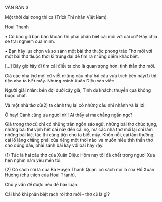 VĂN BẢN 3

Một thời đại trong thi ca
(Trích Thi nhân Việt Nam)

Hoài Thanh

• Có bao giờ bạn băn khoăn khi phải phân biệt cái mới với cái cũ? Hãy chia sẻ trải nghiệm của mình.

• Bạn hãy lựa chọn và so sánh một bài thơ thuộc phong trào Thơ mới với một bài thơ thuộc thời kì trung đại để tìm ra những điểm khác biệt.

[...] Bây giờ hãy đi tìm cái điều ta cho là quan trọng hơn: tinh thần thơ mới.

Giá các nhà thơ mới cứ viết những câu như hai câu vừa trích trên này(1) thì tiện cho ta biết mấy. Nhưng chính Xuân Diệu còn viết:

Người giải nhàn: bến đợi dưới cây già;
Tình du khách: thuyền qua không buộc chặt.

Và một nhà thơ cũ(2) ta cảnh thụ lại có những câu nhí nhảnh và lả lơi:

Ô hay! Cảnh cũng ưa người nhỉ!
Ai thấy ai mà chẳng ngẩn ngơ?

Giá trong thơ cũ chỉ có những trăn ngôn sáo ngữ, những bài thơ chúc tụng, những bài thơ vịnh hết cái này đến cái nọ, mà các nhà thơ mới lại chỉ làm những bài kiệt tác thì cũng tiện cho ta biết mấy. Khốn nỗi, cái tầm thường, cái lố lăng chẳng phải của riêng một thời nào, và muốn hiểu tinh thần thơ cho đúng đắn, phải sánh bài hay với bài hay vậy.

(1) Tức là hai câu thơ của Xuân Diệu:
Hôm nay tôi đã chết trong người
Xưa hẹn nghìn năm yêu mến tôi.

(2) Có sách nói là của Bà Huyện Thanh Quan, có sách nói là của Hồ Xuân Hương (chú thích của Hoài Thanh).

Chú ý vấn đề được nêu để bàn luận.

Cái khó khi phân biệt rạch ròi thơ mới - thơ cũ là gì?